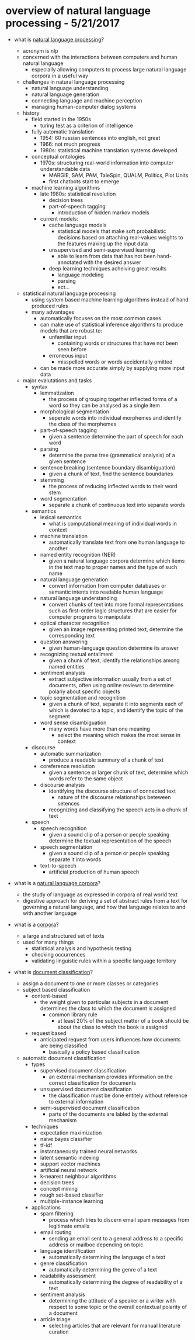 # overview of natural language processing - 5/21/2017


* what is [natural language processing](https://en.wikipedia.org/wiki/Natural_language_processing)?
	* acronym is nlp
	* concerned with the interactions between computers and human natural language
		* especially allowing computers to process large natural language corpora in a useful way
	* challenges in natural language processing
		* natural language understanding
		* natural language generation
		* connecting language and machine perception
		* managing human-computer dialog systems
	* history
		* field started in the 1950s
			* turing test as a criterion of intelligence
		* fully automatic translation 
			* 1954: 60 russian sentences into english, not great
			* 1966: not much progress
			* 1980s: statistical machine translation systems developed
		* conceptual ontologies
			* 1970s: structuring real-world information into computer understandable data
				* MARGIE, SAM, PAM, TaleSpin, QUALM, Politics, Plot Units
				* first chatbots start to emerge
		* machine learning algorithms
			* late 1980s: statistical revolution
				* decision trees
				* part-of-speech tagging
					* introduction of hidden markov models
			* current models:
				* cache language models
					* statistical models that make soft probabilistic decisions based on attaching real-values weights to the features making up the input data
				* unsupervised and semi-supervised learning 
					* able to learn from data that has not been hand-annotated with the desired answer
				* deep learning techniques acheiving great results
					* language modeling
					* parsing
					* ect...
	* statistical natural language processing
		* using system based machine learning algorithms instead of hand produced rules
		* many advantages
			* automatically focuses on the most common cases
			* can make use of statistical inference algorithms to produce models that are robust to:
				* unfamiliar input
					* containing words or structures that have not been seen before
				* erroneous input
					* misspelled words or words accidentally omitted
			* can be made more accurate simply by supplying more input data
	* major evalutations and tasks
		* syntax
			* lemmatization
				* the process of grouping together inflected forms of a word so they can be analysed as a single item
			* morphological segmentation
				* seperate words into individual morphemes and identify the class of the morphemes
			* part-of-speech tagging
				* given a sentence determine the part of speech for each word
			* parsing
				* determine the parse tree (grammatical analysis) of a given sentence
			* sentence breaking (sentence boundary disambiguation)
				* given a chunk of text, find the sentence boundaries
			* stemming
				* the process of reducing inflected words to their word stem
			* word segmentation
				* separate a chunk of continuous text into separate words
		* semantics
			* lexical semantics
				* what is computational meaning of individual words in context
			* machine translation
				* automatically translate text from one human language to another
			* named entity recognition (NER)
				* given a natural language corpora determine which items in the text map to proper names and the type of such name
			* natural language generation
				* convert information from computer databases or semantic intents into readable human language
			* natural language understanding
				* convert chunks of text into more formal representations such as first-order logic structures that are easier for computer programs to manipulate
			* optical character recognition
				* given an image representing printed text, determine the corresponding text
			* question answering
				* given human-language question determine its answer
			* recognizing textual entailment
				* given a chunk of text, identify the relationships among named entities
			* sentiment analysis
				* extract subjective information usually from a set of documents, often using online reviews to determine polariy about specific objects
			* topic segmentation and recognition
				* given a chunk of text, separate it into segments each of which is devoted to a topic, and identify the topic of the segment
			* word sense disambiguation
				* many words have more than one meaning
					* select the meaning which makes the most sense in context 
		* discourse
			* automatic summarization
				* produce a readable summary of a chunk of text
			* coreference resolution
				* given a sentence or larger chunk of text, determine which words refer to the same object
			* discourse analysis
				* identifying the discourse structure of connected text
					* nature of the discourse relationships beteween setences
				* recognizing and classifying the speech acts in a chunk of text
		* speech
			* speech recognition
				* given a sound clip of a person or people speaking determine the textual representation of the speech
			* speech segmentation
				* given a sound clip of a person or people speaking separate it into words
			* text-to-speech
				* artificial production of human speech


* what is a [natural language corpora](https://en.wikipedia.org/wiki/Corpus_linguistics)?
	* the study of language as expressed in corpora of real world text
	* digestive approach for deriving a set of abstract rules from a text for governing a natural language, and how that language relates to and with another language

* what is a [corpora](https://en.wikipedia.org/wiki/Text_corpus)?
	* a large and structured set of texts
	* used for many things
		* statistical analysis and hypothesis testing
		* checking occurrences
		* validating linguistic rules within a specific language territory

* what is [document classification](https://en.wikipedia.org/wiki/Document_classification)?
	* assign a document to one or more classes or categories
	* subject based classification
		* content-based
			* the weight given to particular subjects in a document determines the class to which the document is assigned
				* common library rule
					* at least 20% of the subject matter of a book should be about the class to which the book is assigned
		* request based	
			* anticipated request from users influences how documents are being classified
				* basically a policy based classification
	* automatic document classification
		* types
			* supervised document classification
				* an external mechanism provides information on the correct classification for documents
			* unsupervised document classification
				* the classification must be done entitely without reference to external information
			* semi-supervised document classification
				* parts of the documents are labled by the external mechanism
		* techniques
			* expectation maximization
			* naive bayes classifier
			* tf-idf
			* instantaneously trained neural networks
			* latent semantic indexing
			* support vector machines
			* artificial neural network
			* k-nearest neighbour algorithms
			* decision trees
			* concept mining
			* rough set-based classifier
			* multiple-instance learning
		* applications
			* spam filtering
				* process which tries to discern email spam messages from legitimate emails
			* email routing
				* sending an email sent to a general address to a specific address or mailboc depending on topic
			* language identification
				* automatically determining the language of a text
			* genre classification
				* automatically determining the genre of a text
			* readability assessment
				* automatically determining the degree of readability of a text
			* sentiment analysis
				* determining the attitude of a speaker or a writer with respect to some topic or the overall contextual polarity of a document
			* article triage
				* selecting articles that are relevant for manual literature curation





























